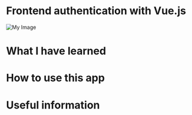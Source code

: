 # Frontend authentication with Vue.js


![My Image](auth.png)

# What I have learned

# How to use this app


# Useful information
